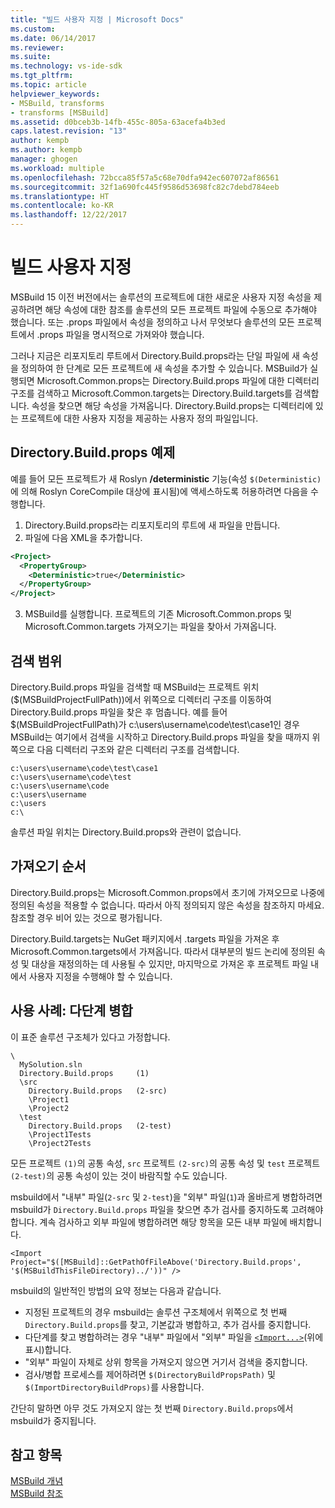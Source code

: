 ```yaml
---
title: "빌드 사용자 지정 | Microsoft Docs"
ms.custom: 
ms.date: 06/14/2017
ms.reviewer: 
ms.suite: 
ms.technology: vs-ide-sdk
ms.tgt_pltfrm: 
ms.topic: article
helpviewer_keywords:
- MSBuild, transforms
- transforms [MSBuild]
ms.assetid: d0bceb3b-14fb-455c-805a-63acefa4b3ed
caps.latest.revision: "13"
author: kempb
ms.author: kempb
manager: ghogen
ms.workload: multiple
ms.openlocfilehash: 72bcca85f57a5c68e70dfa942ec607072af86561
ms.sourcegitcommit: 32f1a690fc445f9586d53698fc82c7debd784eeb
ms.translationtype: HT
ms.contentlocale: ko-KR
ms.lasthandoff: 12/22/2017
---
```

# <a name="customize-your-build"></a>빌드 사용자 지정
MSBuild 15 이전 버전에서는 솔루션의 프로젝트에 대한 새로운 사용자 지정 속성을 제공하려면 해당 속성에 대한 참조를 솔루션의 모든 프로젝트 파일에 수동으로 추가해야 했습니다. 또는 .props 파일에서 속성을 정의하고 나서 무엇보다 솔루션의 모든 프로젝트에서 .props 파일을 명시적으로 가져와야 했습니다.

그러나 지금은 리포지토리 루트에서 Directory.Build.props라는 단일 파일에 새 속성을 정의하여 한 단계로 모든 프로젝트에 새 속성을 추가할 수 있습니다. MSBuild가 실행되면 Microsoft.Common.props는 Directory.Build.props 파일에 대한 디렉터리 구조를 검색하고 Microsoft.Common.targets는 Directory.Build.targets를 검색합니다. 속성을 찾으면 해당 속성을 가져옵니다. Directory.Build.props는 디렉터리에 있는 프로젝트에 대한 사용자 지정을 제공하는 사용자 정의 파일입니다.

## <a name="directorybuildprops-example"></a>Directory.Build.props 예제
예를 들어 모든 프로젝트가 새 Roslyn **/deterministic** 기능(속성 `$(Deterministic)`에 의해 Roslyn CoreCompile 대상에 표시됨)에 액세스하도록 허용하려면 다음을 수행합니다.

1. Directory.Build.props라는 리포지토리의 루트에 새 파일을 만듭니다.
2. 파일에 다음 XML을 추가합니다.

  ```xml
  <Project>
    <PropertyGroup>
      <Deterministic>true</Deterministic>
    </PropertyGroup>
  </Project>
  ```
3. MSBuild를 실행합니다. 프로젝트의 기존 Microsoft.Common.props 및 Microsoft.Common.targets 가져오기는 파일을 찾아서 가져옵니다.

## <a name="search-scope"></a>검색 범위
Directory.Build.props 파일을 검색할 때 MSBuild는 프로젝트 위치($(MSBuildProjectFullPath))에서 위쪽으로 디렉터리 구조를 이동하여 Directory.Build.props 파일을 찾은 후 멈춥니다. 예를 들어 $(MSBuildProjectFullPath)가 c:\users\username\code\test\case1인 경우 MSBuild는 여기에서 검색을 시작하고 Directory.Build.props 파일을 찾을 때까지 위쪽으로 다음 디렉터리 구조와 같은 디렉터리 구조를 검색합니다.

```
c:\users\username\code\test\case1
c:\users\username\code\test
c:\users\username\code
c:\users\username
c:\users
c:\
```
솔루션 파일 위치는 Directory.Build.props와 관련이 없습니다.

## <a name="import-order"></a>가져오기 순서

Directory.Build.props는 Microsoft.Common.props에서 초기에 가져오므로 나중에 정의된 속성을 적용할 수 없습니다. 따라서 아직 정의되지 않은 속성을 참조하지 마세요. 참조할 경우 비어 있는 것으로 평가됩니다.

Directory.Build.targets는 NuGet 패키지에서 .targets 파일을 가져온 후 Microsoft.Common.targets에서 가져옵니다. 따라서 대부분의 빌드 논리에 정의된 속성 및 대상을 재정의하는 데 사용될 수 있지만, 마지막으로 가져온 후 프로젝트 파일 내에서 사용자 지정을 수행해야 할 수 있습니다.

## <a name="use-case-multi-level-merging"></a>사용 사례: 다단계 병합

이 표준 솔루션 구조체가 있다고 가정합니다.

````
\
  MySolution.sln
  Directory.Build.props     (1)
  \src
    Directory.Build.props   (2-src)
    \Project1
    \Project2
  \test
    Directory.Build.props   (2-test)
    \Project1Tests
    \Project2Tests
````

모든 프로젝트 `(1)`의 공통 속성, `src` 프로젝트 `(2-src)`의 공통 속성 및 `test` 프로젝트 `(2-test)`의 공통 속성이 있는 것이 바람직할 수도 있습니다.

msbuild에서 "내부" 파일(`2-src` 및 `2-test`)을 "외부" 파일(`1`)과 올바르게 병합하려면 msbuild가 `Directory.Build.props` 파일을 찾으면 추가 검사를 중지하도록 고려해야 합니다. 계속 검사하고 외부 파일에 병합하려면 해당 항목을 모든 내부 파일에 배치합니다.

`<Import Project="$([MSBuild]::GetPathOfFileAbove('Directory.Build.props', '$(MSBuildThisFileDirectory)../'))" />`

msbuild의 일반적인 방법의 요약 정보는 다음과 같습니다.

- 지정된 프로젝트의 경우 msbuild는 솔루션 구조체에서 위쪽으로 첫 번째 `Directory.Build.props`를 찾고, 기본값과 병합하고, 추가 검사를 중지합니다.
- 다단계를 찾고 병합하려는 경우 "내부" 파일에서 "외부" 파일을 [`<Import...>`](http://docs.microsoft.com/visualstudio/msbuild/property-functions#msbuild-getpathoffileabove)(위에 표시)합니다.
- "외부" 파일이 자체로 상위 항목을 가져오지 않으면 거기서 검색을 중지합니다.
- 검사/병합 프로세스를 제어하려면 `$(DirectoryBuildPropsPath)` 및 `$(ImportDirectoryBuildProps)`를 사용합니다.

간단히 말하면 아무 것도 가져오지 않는 첫 번째 `Directory.Build.props`에서 msbuild가 중지됩니다.

## <a name="see-also"></a>참고 항목  
 [MSBuild 개념](../msbuild/msbuild-concepts.md)   
 [MSBuild 참조](../msbuild/msbuild-reference.md)   
